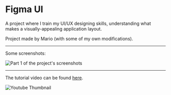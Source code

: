 # Figma UI

A project where I train my UI/UX designing skills, understanding what makes a visually-appealing application layout.

Project made by Mario (with some of my own modifications).

---

Some screenshots:

![Part 1 of the project's screenshots](./ProjectScreenshot.PN)

---

The tutorial video can be found [here](https://www.youtube.com/watch?v=5IanQIwhA4E).

![Youtube Thumbnail](https://i.ytimg.com/vi/5IanQIwhA4E/hqdefault.jpg?sqp=-oaymwEbCKgBEF5IVfKriqkDDggBFQAAiEIYAXABwAEG&rs=AOn4CLDZ5COeIbuPtpM-3CH3o8O9eUIdVw)
